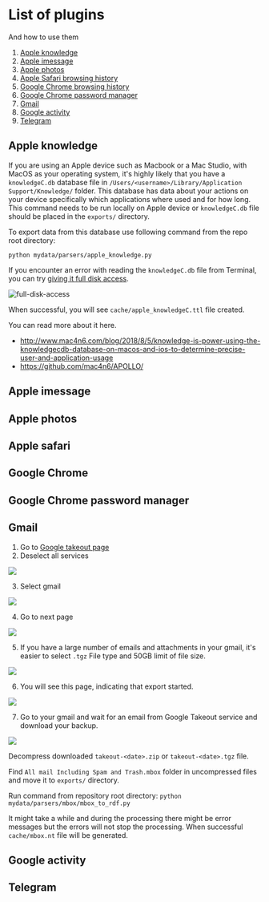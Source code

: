 # List of plugins

And how to use them

1. [Apple knowledge](#apple-knowledge)
2. [Apple imessage](#apple-imessage)
3. [Apple photos](#apple-photos)
4. [Apple Safari browsing history](#apple-safari)
5. [Google Chrome browsing history](#google-chrome)
6. [Google Chrome password manager](#google-chrome-password-manager)
7. [Gmail](#gmail)
8. [Google activity](#google-activity)
9. [Telegram](#telegram)


## Apple knowledge
If you are using an Apple device such as Macbook or a Mac Studio, 
with MacOS as your operating system, it's highly likely that you have
a `knowledgeC.db` database file in `/Users/<username>/Library/Application Support/Knowledge/` folder. This database has data about your actions on your device
specifically which applications where used and for how long. 
This command needs to be run locally on Apple device or `knowledgeC.db` file should be placed in the `exports/` directory.

To export data from this database use following command from the repo root directory:

`
python mydata/parsers/apple_knowledge.py
`

If you encounter an error with reading the `knowledgeC.db` file from Terminal, you can try [giving it full disk access](https://iboysoft.com/howto/operation-not-permitted-mac-terminal.html).  

![full-disk-access](./imgs/enable-full-disk-access-terminal.webp)

When successful, you will see `cache/apple_knowledgeC.ttl` file created.


You can read more about it here.
- http://www.mac4n6.com/blog/2018/8/5/knowledge-is-power-using-the-knowledgecdb-database-on-macos-and-ios-to-determine-precise-user-and-application-usage
- https://github.com/mac4n6/APOLLO/

## Apple imessage

## Apple photos

## Apple safari

## Google Chrome

## Google Chrome password manager

## Gmail

1. Go to [Google takeout page](https://takeout.google.com/settings/takeout?pli=1)
2. Deselect all services

![](./imgs/google-takeout-interface.png)

3. Select gmail 

![](./imgs/google-takeout-select-gmail.png)

4. Go to next page

![](./imgs/google-takeout-next-step.png)

5. If you have a large number of emails and attachments in your gmail, it's easier to select `.tgz` File type and 50GB limit of file size.  

![](./imgs/google-takeout-export-options.png)

6. You will see this page, indicating that export started.

![](./imgs/google-takeout-successful-export.png)

7. Go to your gmail and wait for an email from Google Takeout service and download your backup.

![](./imgs/gmail-download-export.png)

Decompress downloaded `takeout-<date>.zip` or `takeout-<date>.tgz` file. 

Find `All mail Including Spam and Trash.mbox` folder in uncompressed files and move it to `exports/` directory. 

Run command from repository root directory: 
`
python mydata/parsers/mbox/mbox_to_rdf.py
`

It might take a while and during the processing there might be error messages but the errors will not stop the processing.
When successful `cache/mbox.nt` file will be generated.


## Google activity

## Telegram